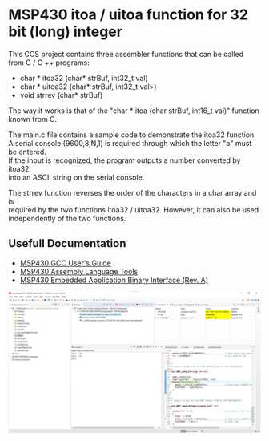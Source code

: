 # MSP430 itoa / uitoa function for 32 bit (long) integer

This CCS project contains three assembler functions that can be called from C / C ++ programs:
* char * itoa32 (char* strBuf, int32_t val)
* char * uitoa32 (char* strBuf, int32_t val>)
* void strrev (char* strBuf)

The way it works is that of the "char * itoa (char strBuf, int16_t val)" function known from C.

The main.c file contains a sample code to demonstrate the itoa32 function.<br>
A serial console (9600,8,N,1) is required through which the letter "a" must be entered.<br>
If the input is recognized, the program outputs a number converted by itoa32<br>
into an ASCII string on the serial console.<br>  

The strrev function reverses the order of the characters in a char array and is<br>
required by the two functions itoa32 / uitoa32. However, it can also be used<br>
independently of the two functions.

## Usefull Documentation
* [MSP430 GCC User's Guide](https://www.ti.com/lit/pdf/SLAU646F)<br>
* [MSP430 Assembly Language Tools](https://www.ti.com/lit/pdf/SLAU131Y)<br>
* [MSP430 Embedded Application Binary Interface (Rev. A)](https://www.ti.com/lit/pdf/slaa534)<br>


![CCS](https://github.com/DoImant/Stuff/blob/main/MSP430/itoa32.png)
